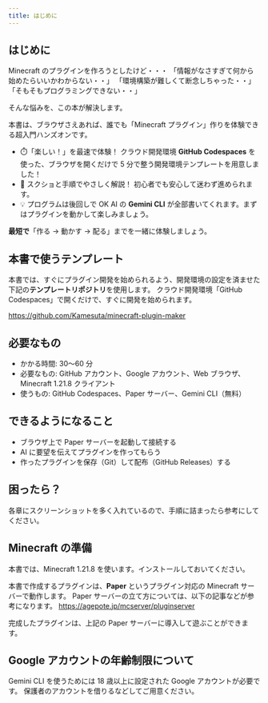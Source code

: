 ```yaml
---
title: はじめに
---
```


## はじめに

Minecraft のプラグインを作ろうとしたけど・・・
「情報がなさすぎて何から始めたらいいかわからない・・」
「環境構築が難しくて断念しちゃった・・」
「そもそもプログラミングできない・・」

そんな悩みを、この本が解決します。

本書は、ブラウザさえあれば、誰でも「Minecraft プラグイン」作りを体験できる超入門ハンズオンです。

- ⏱️「楽しい！」を最速で体験！
  クラウド開発環境 **GitHub Codespaces** を使った、ブラウザを開くだけで 5 分で整う開発環境テンプレートを用意しました！
- 🔰 スクショと手順でやさしく解説！
  初心者でも安心して迷わず進められます。
- 💡 プログラムは後回しで OK
  AI の **Gemini CLI** が全部書いてくれます。まずはプラグインを動かして楽しみましょう。

**最短で**「作る → 動かす → 配る」までを一緒に体験しましょう。

## 本書で使うテンプレート
本書では、すぐにプラグイン開発を始められるよう、開発環境の設定を済ませた下記の**テンプレートリポジトリ**を使用します。
クラウド開発環境「GitHub Codespaces」で開くだけで、すぐに開発を始められます。

https://github.com/Kamesuta/minecraft-plugin-maker

## 必要なもの

- かかる時間: 30〜60 分
- 必要なもの: GitHub アカウント、Google アカウント、Web ブラウザ、Minecraft 1.21.8 クライアント
- 使うもの: GitHub Codespaces、Paper サーバー、Gemini CLI（無料）

## できるようになること

- ブラウザ上で Paper サーバーを起動して接続する
- AI に要望を伝えてプラグインを作ってもらう
- 作ったプラグインを保存（Git）して配布（GitHub Releases）する

## 困ったら？

各章にスクリーンショットを多く入れているので、手順に詰まったら参考にしてください。

## Minecraft の準備

本書では、Minecraft 1.21.8 を使います。インストールしておいてください。

本書で作成するプラグインは、**Paper** というプラグイン対応の Minecraft サーバーで動作します。
Paper サーバーの立て方については、以下の記事などが参考になります。
https://agepote.jp/mcserver/pluginserver

完成したプラグインは、上記の Paper サーバーに導入して遊ぶことができます。

## Google アカウントの年齢制限について

Gemini CLI を使うためには 18 歳以上に設定された Google アカウントが必要です。
保護者のアカウントを借りるなどしてご用意ください。

